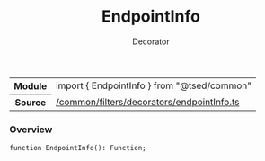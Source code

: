 
<header class="symbol-info-header"><h1 id="endpointinfo">EndpointInfo</h1><label class="symbol-info-type-label decorator">Decorator</label></header>
<!-- summary -->
<section class="symbol-info"><table class="is-full-width"><tbody><tr><th>Module</th><td><div class="lang-typescript"><span class="token keyword">import</span> { EndpointInfo }&nbsp;<span class="token keyword">from</span>&nbsp;<span class="token string">"@tsed/common"</span></div></td></tr><tr><th>Source</th><td><a href="https://github.com/Romakita/ts-express-decorators/blob/v4.20.0/src//common/filters/decorators/endpointInfo.ts#L0-L0">/common/filters/decorators/endpointInfo.ts</a></td></tr></tbody></table></section>
<!-- overview -->


### Overview


<pre><code class="typescript-lang ">function <span class="token function">EndpointInfo</span><span class="token punctuation">(</span><span class="token punctuation">)</span><span class="token punctuation">:</span> Function<span class="token punctuation">;</span></code></pre>


<!-- Parameters -->

<!-- Description -->

<!-- Members -->

